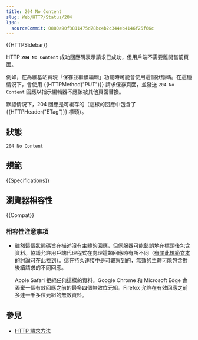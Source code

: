 ```yaml
---
title: 204 No Content
slug: Web/HTTP/Status/204
l10n:
  sourceCommit: 0880a90f3811475d78bc4b2c344eb4146f25f66c
---
```


{{HTTPSidebar}}

HTTP **`204 No Content`** 成功回應碼表示請求已成功，但用戶端不需要離開當前頁面。

例如，在為維基站實現「保存並繼續編輯」功能時可能會使用這個狀態碼。在這種情況下，會使用 {{HTTPMethod("PUT")}} 請求保存頁面，並發送 `204 No Content` 回應以指示編輯器不應該被其他頁面替換。

默認情況下，204 回應是可緩存的（這樣的回應中包含了 {{HTTPHeader("ETag")}} 標頭）。

## 狀態

```http
204 No Content
```

## 規範

{{Specifications}}

## 瀏覽器相容性

{{Compat}}

### 相容性注意事項

- 雖然這個狀態碼旨在描述沒有主體的回應，但伺服器可能錯誤地在標頭後包含資料。協議允許用戶端代理程式在處理這類回應時有所不同（[有關此規範文本的討論可在此找到](https://github.com/httpwg/http-core/issues/26)）。這在持久連接中是可觀察到的，無效的主體可能包含對後續請求的不同回應。

  Apple Safari 拒絕任何這樣的資料。Google Chrome 和 Microsoft Edge 會丟棄一個有效回應之前的最多四個無效位元組。Firefox 允許在有效回應之前多達一千多位元組的無效資料。

## 參見

- [HTTP 請求方法](/zh-TW/docs/Web/HTTP/Methods)
